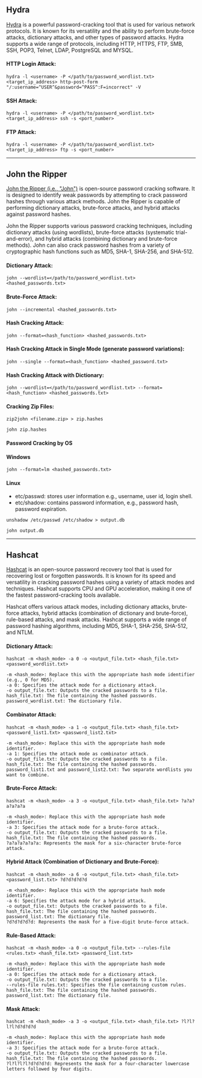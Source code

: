 ## Hydra 

[Hydra](https://en.kali.tools/?p=220) is a powerful password-cracking tool that is used for various network protocols. 
It is known for its versatility and the ability to perform brute-force attacks, dictionary attacks, and other types of password attacks. 
Hydra supports a wide range of protocols, including HTTP, HTTPS, FTP, SMB, SSH, POP3, Telnet, LDAP, PostgreSQL and MYSQL.

#### HTTP Login Attack:
```
hydra -l <username> -P </path/to/password_wordlist.txt> <target_ip_address> http-post-form "/:username=^USER^&password=^PASS^:F=incorrect" -V
```

#### SSH Attack: 
```
hydra -l <username> -P </path/to/password_wordlist.txt> <target_ip_address> ssh -s <port_number>
```

#### FTP Attack: 
```
hydra -l <username> -P </path/to/password_wordlist.txt> <target_ip_address> ftp -s <port_number>
```

<hr>

## John the Ripper

[John the Ripper (i.e., "John")](https://www.openwall.com/john/doc) is open-source password cracking software. 
It is designed to identify weak passwords by attempting to crack password hashes through various attack methods. 
John the Ripper is capable of performing dictionary attacks, brute-force attacks, and hybrid attacks against password hashes.

John the Ripper supports various password cracking techniques, including dictionary attacks (using wordlists), brute-force attacks (systematic trial-and-error), and hybrid attacks (combining dictionary and brute-force methods).
John can also crack password hashes from a variety of cryptographic hash functions such as MD5, SHA-1, SHA-256, and SHA-512. 

#### Dictionary Attack:
```
john --wordlist=</path/to/password_wordlist.txt> <hashed_passwords.txt>
```

#### Brute-Force Attack:
```
john --incremental <hashed_passwords.txt>
```

#### Hash Cracking Attack:
```
john --format=<hash_function> <hashed_passwords.txt>
```

#### Hash Cracking Attack in Single Mode (generate password variations):
```
john --single --format=<hash_function> <hashed_password.txt>
```

#### Hash Cracking Attack with Dictionary:
```
john --wordlist=</path/to/password_wordlist.txt> --format=<hash_function> <hashed_passwords.txt>
```

#### Cracking Zip Files:
```
zip2john <filename.zip> > zip.hashes

john zip.hashes
```

#### Password Cracking by OS 

#### Windows 

```
john --format=lm <hashed_passwords.txt>
```

#### Linux 

- etc/passwd: stores user information e.g., username, user id, login shell.
- etc/shadow: contains password information, e.g., password hash, password expiration.

```
unshadow /etc/passwd /etc/shadow > output.db

john output.db
```

<hr>

## Hashcat 

[Hashcat](https://hashcat.net/hashcat/) is an open-source password recovery tool that is used for recovering lost or forgotten passwords. It is known for its speed and versatility in cracking password hashes using a variety of attack modes and techniques. Hashcat supports CPU and GPU acceleration, making it one of the fastest password-cracking tools available.

Hashcat offers various attack modes, including dictionary attacks, brute-force attacks, hybrid attacks (combination of dictionary and brute-force), rule-based attacks, and mask attacks. 
Hashcat supports a wide range of password hashing algorithms, including MD5, SHA-1, SHA-256, SHA-512, and NTLM.

#### Dictionary Attack:
```
hashcat -m <hash_mode> -a 0 -o <output_file.txt> <hash_file.txt> <password_wordlist.txt>

-m <hash_mode>: Replace this with the appropriate hash mode identifier (e.g., 0 for MD5).
-a 0: Specifies the attack mode for a dictionary attack.
-o output_file.txt: Outputs the cracked passwords to a file.
hash_file.txt: The file containing the hashed passwords.
password_wordlist.txt: The dictionary file.
```

#### Combinator Attack: 
```
hashcat -m <hash_mode> -a 1 -o <output_file.txt> <hash_file.txt> <password_list1.txt> <password_list2.txt>

-m <hash_mode>: Replace this with the appropriate hash mode identifier.
-a 1: Specifies the attack mode as combinator attack.
-o output_file.txt: Outputs the cracked passwords to a file.
hash_file.txt: The file containing the hashed passwords.
password_list1.txt and password_list2.txt: Two separate wordlists you want to combine.
```

#### Brute-Force Attack:
```
hashcat -m <hash_mode> -a 3 -o <output_file.txt> <hash_file.txt> ?a?a?a?a?a?a

-m <hash_mode>: Replace this with the appropriate hash mode identifier.
-a 3: Specifies the attack mode for a brute-force attack.
-o output_file.txt: Outputs the cracked passwords to a file.
hash_file.txt: The file containing the hashed passwords.
?a?a?a?a?a?a: Represents the mask for a six-character brute-force attack.
```

#### Hybrid Attack (Combination of Dictionary and Brute-Force):
```
hashcat -m <hash_mode> -a 6 -o <output_file.txt> <hash_file.txt> <password_list.txt> ?d?d?d?d?d

-m <hash_mode>: Replace this with the appropriate hash mode identifier.
-a 6: Specifies the attack mode for a hybrid attack.
-o output_file.txt: Outputs the cracked passwords to a file.
hash_file.txt: The file containing the hashed passwords.
password_list.txt: The dictionary file.
?d?d?d?d?d: Represents the mask for a five-digit brute-force attack.
```

#### Rule-Based Attack:
```
hashcat -m <hash_mode> -a 0 -o <output_file.txt> --rules-file <rules.txt> <hash_file.txt> <password_list.txt>

-m <hash_mode>: Replace this with the appropriate hash mode identifier.
-a 0: Specifies the attack mode for a dictionary attack.
-o output_file.txt: Outputs the cracked passwords to a file.
--rules-file rules.txt: Specifies the file containing custom rules.
hash_file.txt: The file containing the hashed passwords.
password_list.txt: The dictionary file.
```

#### Mask Attack:
```
hashcat -m <hash_mode> -a 3 -o <output_file.txt> <hash_file.txt> ?l?l?l?l?d?d?d?d

-m <hash_mode>: Replace this with the appropriate hash mode identifier.
-a 3: Specifies the attack mode for a brute-force attack.
-o output_file.txt: Outputs the cracked passwords to a file.
hash_file.txt: The file containing the hashed passwords.
?l?l?l?l?d?d?d?d: Represents the mask for a four-character lowercase letters followed by four digits.
```

